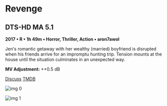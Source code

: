 # Revenge

## DTS-HD MA 5.1

**2017 • R • 1h 49m • Horror, Thriller, Action • aron7awol**

Jen's romantic getaway with her wealthy (married) boyfriend is disrupted when his friends arrive for an impromptu hunting trip. Tension mounts at the house until the situation culminates in an unexpected way.

**MV Adjustment:** ++0.5 dB

[Discuss](https://www.avsforum.com/threads/bass-eq-for-filtered-movies.2995212/post-56884348)  [TMDB](467938)

![img 0](https://i.imgur.com/IVQT61g.jpg)

![img 1](https://i.imgur.com/ymO9bj4.png)

